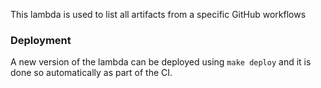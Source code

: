This lambda is used to list all artifacts from a specific GitHub
workflows

### Deployment

A new version of the lambda can be deployed using `make deploy` and it
is done so automatically as part of the CI.
